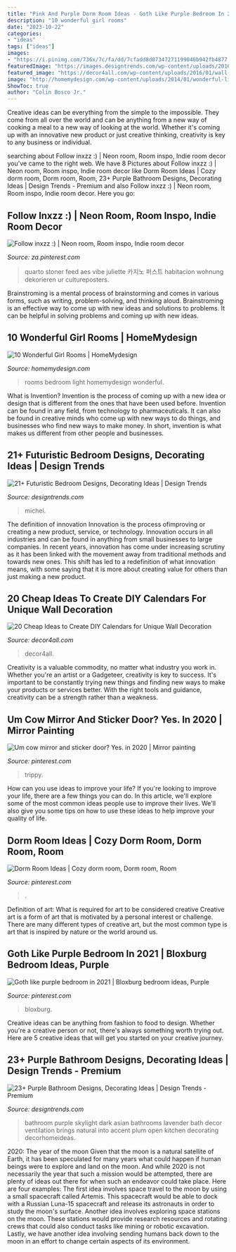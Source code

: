 ```yaml
---
title: "Pink And Purple Dorm Room Ideas - Goth Like Purple Bedroom In 2021"
description: "10 wonderful girl rooms"
date: "2023-10-22"
categories:
- "ideas"
tags: ["ideas"]
images:
- "https://i.pinimg.com/736x/7c/fa/dd/7cfadd8d07347271199046b942fb4877.jpg"
featuredImage: "https://images.designtrends.com/wp-content/uploads/2016/03/04090718/Well-Purple-Bathroom-Design.jpg"
featured_image: "https://decor4all.com/wp-content/uploads/2016/01/wall-decoration-ideas-diy-calendar-20.jpg"
image: "http://homemydesign.com/wp-content/uploads/2014/01/wonderful-light-girl-bedroom.jpg"
ShowToc: true
author: "Colin Bosco Jr."
---
```



Creative ideas can be everything from the simple to the impossible. They come from all over the world and can be anything from a new way of cooking a meal to a new way of looking at the world. Whether it's coming up with an innovative new product or just creative thinking, creativity is key to any business or individual.

	

		
searching about Follow inxzz :) | Neon room, Room inspo, Indie room decor you've came to the right web. We have 8 Pictures about Follow inxzz :) | Neon room, Room inspo, Indie room decor like Dorm Room Ideas | Cozy dorm room, Dorm room, Room, 23+ Purple Bathroom Designs, Decorating Ideas | Design Trends - Premium and also Follow inxzz :) | Neon room, Room inspo, Indie room decor. Here you go:
		
    
## Follow Inxzz :) | Neon Room, Room Inspo, Indie Room Decor

<img loading=lazy src="https://i.pinimg.com/736x/92/de/9d/92de9d956da8b7ae0a89164ce3d8ba92.jpg" onerror="this.onerror=null;this.src='https://tse4.mm.bing.net/th?id=OIP.tH2ukkoTEdYLJ9WU7EWtGwHaNK&amp;pid=15.1';" alt="Follow inxzz :) | Neon room, Room inspo, Indie room decor">

_Source: za.pinterest.com_

>quarto stoner feed aes vibe juliette 카지노 퍼스트 habitacion wohnung dekorieren ur cultureposters. 

	

Brainstroming is a mental process of brainstorming and comes in various forms, such as writing, problem-solving, and thinking aloud. Brainstroming is an effective way to come up with new ideas and solutions to problems. It can be helpful in solving problems and coming up with new ideas.

    
## 10 Wonderful Girl Rooms | HomeMydesign

<img loading=lazy src="http://homemydesign.com/wp-content/uploads/2014/01/wonderful-light-girl-bedroom.jpg" onerror="this.onerror=null;this.src='https://tse2.mm.bing.net/th?id=OIP.GCbEBMNu35vGos0v9WORtwHaLH&amp;pid=15.1';" alt="10 Wonderful Girl Rooms | HomeMydesign">

_Source: homemydesign.com_

>rooms bedroom light homemydesign wonderful. 

	

What is Invention?
Invention is the process of coming up with a new idea or design that is different from the ones that have been used before. Invention can be found in any field, from technology to pharmaceuticals. It can also be found in creative minds who come up with new ways to do things, and businesses who find new ways to make money. In short, invention is what makes us different from other people and businesses.

    
## 21+ Futuristic Bedroom Designs, Decorating Ideas | Design Trends

<img loading=lazy src="https://images.designtrends.com/wp-content/uploads/2016/04/27104722/Colorful-Bedroom-Design-Idea.jpg" onerror="this.onerror=null;this.src='https://tse3.mm.bing.net/th?id=OIP.3mlwSwm47wfopncUkvHnDAHaFj&amp;pid=15.1';" alt="21+ Futuristic Bedroom Designs, Decorating Ideas | Design Trends">

_Source: designtrends.com_

>michel. 

	

The definition of innovation
Innovation is the process ofimproving or creating a new product, service, or technology. Innovation occurs in all industries and can be found in anything from small businesses to large companies. In recent years, innovation has come under increasing scrutiny as it has been linked with the movement away from traditional methods and towards new ones. This shift has led to a redefinition of what innovation means, with some saying that it is more about creating value for others than just making a new product.

    
## 20 Cheap Ideas To Create DIY Calendars For Unique Wall Decoration

<img loading=lazy src="https://decor4all.com/wp-content/uploads/2016/01/wall-decoration-ideas-diy-calendar-20.jpg" onerror="this.onerror=null;this.src='https://tse3.mm.bing.net/th?id=OIP.1t6kmT8llrQVBgYKZHzhLAHaJ3&amp;pid=15.1';" alt="20 Cheap Ideas to Create DIY Calendars for Unique Wall Decoration">

_Source: decor4all.com_

>decor4all. 

	

Creativity is a valuable commodity, no matter what industry you work in. Whether you're an artist or a Gadgeteer, creativity is key to success. It's important to be constantly trying new things and finding new ways to make your products or services better. With the right tools and guidance, creativity can be a strength rather than a weakness.

    
## Um Cow Mirror And Sticker Door? Yes. In 2020 | Mirror Painting

<img loading=lazy src="https://i.pinimg.com/736x/e8/d8/83/e8d88324139431e55f5098a3129aeff7.jpg" onerror="this.onerror=null;this.src='https://tse3.mm.bing.net/th?id=OIP.05i21uGR-LD00-6vl0vCPgHaJ3&amp;pid=15.1';" alt="Um cow mirror and sticker door? Yes. in 2020 | Mirror painting">

_Source: pinterest.com_

>trippy. 

	

How can you use ideas to improve your life?
If you're looking to improve your life, there are a few things you can do. In this article, we'll explore some of the most common ideas people use to improve their lives. We'll also give you some tips on how to use these ideas to help improve your quality of life.

    
## Dorm Room Ideas | Cozy Dorm Room, Dorm Room, Room

<img loading=lazy src="https://i.pinimg.com/736x/7c/fa/dd/7cfadd8d07347271199046b942fb4877.jpg" onerror="this.onerror=null;this.src='https://tse4.mm.bing.net/th?id=OIP.6I0Fy0sUscm6Z2yXviuVnAHaJ3&amp;pid=15.1';" alt="Dorm Room Ideas | Cozy dorm room, Dorm room, Room">

_Source: pinterest.com_

>. 

	

Definition of art: What is required for art to be considered creative
Creative art is a form of art that is motivated by a personal interest or challenge. There are many different types of creative art, but the most common type is art that is inspired by nature or the world around us.

    
## Goth Like Purple Bedroom In 2021 | Bloxburg Bedroom Ideas, Purple

<img loading=lazy src="https://i.pinimg.com/736x/f9/26/49/f92649527200e2a9cebbf763a9e7c308.jpg" onerror="this.onerror=null;this.src='https://tse4.mm.bing.net/th?id=OIP.9e8_n1RPV8IyYLzdyW9-TAHaJ3&amp;pid=15.1';" alt="Goth like purple bedroom in 2021 | Bloxburg bedroom ideas, Purple">

_Source: pinterest.com_

>bloxburg. 

	

Creative ideas can be anything from fashion to food to design. Whether you're a creative person or not, there's always something worth trying out. Here are 5 creative ideas that will get you started on your creative journey.

    
## 23+ Purple Bathroom Designs, Decorating Ideas | Design Trends - Premium

<img loading=lazy src="https://images.designtrends.com/wp-content/uploads/2016/03/04090718/Well-Purple-Bathroom-Design.jpg" onerror="this.onerror=null;this.src='https://tse2.mm.bing.net/th?id=OIP.JKRvlh51GA9FLK-YHojLzQHaLH&amp;pid=15.1';" alt="23+ Purple Bathroom Designs, Decorating Ideas | Design Trends - Premium">

_Source: designtrends.com_

>bathroom purple skylight dark asian bathrooms lavender bath decor ventilation brings natural into accent plum open kitchen decorating decorhomeideas. 

	

2020: The year of the moon
Given that the moon is a natural satellite of Earth, it has been speculated for many years what could happen if human beings were to explore and land on the moon. And while 2020 is not necessarily the year that such a mission would be attempted, there are plenty of ideas out there for when such an endeavor could take place. Here are four examples: 
The first idea involves space travel to the moon by using a small spacecraft called Artemis. This spacecraft would be able to dock with a Russian Luna-15 spacecraft and release its astronauts in order to study the moon's surface. 
Another idea involves exploring space stations on the moon. These stations would provide research resources and rotating crews that could also conduct tasks like mining or robotic excavation. 
Lastly, we have another idea involving sending humans back down to the moon in an effort to change certain aspects of its environment.

